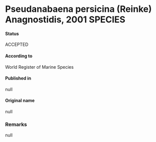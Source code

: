 # Pseudanabaena persicina (Reinke) Anagnostidis, 2001 SPECIES

#### Status
ACCEPTED

#### According to
World Register of Marine Species

#### Published in
null

#### Original name
null

### Remarks
null